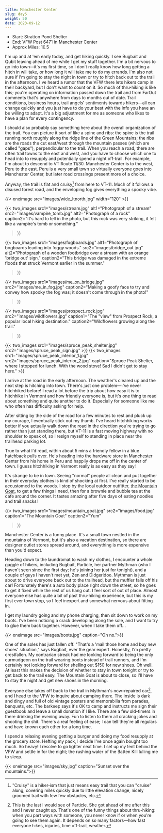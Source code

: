 ```yaml
---
title: Manchester Center
slug: day5
weight: 50
date: 2023-09-12
---
```


- Start: Stratton Pond Shelter
- End: VFW Post 6471 in Manchester Center
- Approx Miles: 10.5

I'm up and at 'em early today, and get hiking quickly. I see Bugbait and Qubit leaving ahead of me while I get my stuff together. I'm a bit nervous to go into town—it's my first time, so I don't really know how long getting a hitch in will take, or how long it will take me to do my errands. I'm also not sure if I'm going to stay the night in town or try to hitch back out to the trail in the afternoon. I've heard a rumor that the VFW there lets hikers camp in their backyard, but I don't want to count on it. So much of thru-hiking is like this; you're operating on information passed down the trail and from FarOut comments that's anywhere from days to months out of date. Trail conditions, business hours, trail angels' sentiments towards hikers—all can change quickly and you just have to do your best with the info you have an be willing to adapt. It's a big adjustment for me as someone who likes to have a plan for every contingency.

I should also probably say something here about the overall organization of the trail. You can picture it sort of like a spine and ribs: the spine is the trail running north roughly along the ridge line of the Green Mountains; the ribs are the roads the cut east/west through the mountain passes (which are called "gaps"), perpendicular to the trail. When you reach a road, there are often trail towns to the east and west, and you have to choose which one to head into to resupply and potentially spend a night off-trail. For example, I'm about to descend to VT Route 11/30. Manchester Center is to the west, Peru to the east. Peru is a very small town so virtually everyone goes into Manchester Center, but later road crossings present more of a choice.

<!-- TODO maybe make graphic showing trail organization -->

Anyway, the trail is flat and cruisy[^1] from here to VT-11. Much of it follows a disused forest road, and the enveloping fog gives everything a spooky vibe.

{{< oneimage src="images/wide_ltnorth.jpg" width="120" >}}

{{< two_images
      src1="images/stream.jpg" alt1="Photograph of a stream"
      src2="images/vampire_tomb.jpg" alt2="Photograph of a rock"
      caption2="It's hard to tell in the photo, but this rock was very striking, it felt like a vampire's tomb or something."
>}}

{{< two_images
      src1="images/fogboards.jpg" alt1="Photograph of bogboards leading into foggy woods."
      src2="images/bridge_out.jpg" alt2="Photograph of a wooden footbridge over a stream with an orange 'bridge out' sign."
      caption2="This bridge was damaged in the extreme floods that struck Vermont earlier in the summer."
>}}

{{< two_images
      src1="images/me_on_bridge.jpg" src2="images/me_in_fog.jpg"
      caption2="Making a goofy face to try and convey how spooky the fog was; it doesn't come through in the photo!"
>}}

{{< two_images
      src1="images/prospect_rock.jpg" src2="images/wildflowers.jpg"
      caption1="The \"view\" from Prospect Rock, a popular local hiking destination."
      caption2="Wildflowers growing along the trail."
>}}

{{< two_images src1="images/spruce_peak_shelter.jpg" src2="images/spruce_peak_sign.jpg" >}}
{{< two_images src1="images/spruce_peak_interior_1.jpg" src2="images/spruce_peak_interior_2.jpg" caption="Spruce Peak Shelter, where I stopped for lunch. With the wood stove! Sad I didn't get to stay here." >}}

I arrive at the road in the early afternoon. The weather's cleared up and the next step is hitching into town. There's just one problem—I've never hitchhiked before! I read a lot before the trip about how easy it is to hitchhike in Vermont and how friendly everyone is, but it's one thing to read about something and quite another to do it. Especially for someone like me who often has difficulty asking for help.

After sitting by the side of the road for a few minutes to rest and pluck up my courage, I eventually stick out my thumb. I've heard hitchhiking works better if you actually walk down the road in the direction you're trying to go rather than just standing there, but VT-11 is a fast moving highway with no shoulder to speak of, so I resign myself to standing in place near the trailhead parking lot.

True to what I'd read, within about 5 mins a friendly fellow in a blue hatchback pulls over. He's heading into the hardware store in Manchester Center from his home in Peru and happily drops me off in the center of town. I guess hitchhiking in Vermont really is as easy as they say!

It's strange to be in town. Seeing "normal" people all clean and put together in their everyday clothes is kind of shocking at first. I've really started to be accustomed to the woods. I stop by the local outdoor outfitter, [the Mountain Goat](https://www.mountaingoat.com/), to get a few things I need, then for a brownie and bubble tea at the cafe around the corner. It tastes amazing after five days of eating noodles and trail snacks!

{{< two_images src1="images/mountain_goat.jpg" src2="images/food.jpg"
      caption1="The Mountain Goat"
      caption2="Yum"
>}}

Manchester Center is a funny place. It's a small town nestled in the mountains of Vermont, but it's also a vacation destination, so there are designer outlet stores spread around, and everything is more expensive than you'd expect.

Heading down to the laundromat to wash my clothes, I encounter a whole gaggle of hikers, including Bugbait, Particle, her partner Mythman (who I haven't seen since the first day; he's joining her just for tonight), and a couple of guys I haven't met yet, Zen and Didgeridoo. Mythman is just about to drive everyone back out to the trailhead, but the muffler falls off his car! Fortunately there's a auto body place right down the street, so he goes to get it fixed while the rest of us hang out. I feel sort of out of place. Almost everyone else has quite a bit of past thru-hiking experience, but this is my first ever town stop, so I feel inexpert and somewhat nervous about fitting in.

I get my laundry going and my phone charging, then sit down to work on my boots. I've been noticing a crack developing along the sole, and I want to try to glue them back together. However, when I take them off...

{{< oneimage src="images/boots.jpg" caption="Oh no.">}}

One of the soles has just fallen off. "That's a 'mail those home and buy new shoes' situation," says Bugbait, ever the gear expert. Honestly, I'm pretty crestfallen. My contrarian streak had me looking forward to being the only curmudgeon on the trail wearing boots instead of trail runners, and I'm certainly not looking forward for shelling out $150 for new shoes. Oh well. At least this makes the decision of whether to stay in town tonight or try to get back to the trail easy. The Mountain Goat is about to close, so I'll have to stay the night and get new shoes in the morning.

Everyone else takes off back to the trail in Mythman's now-repaired car[^2], and I head to the VFW to inquire about camping there. The inside is dark and dingy and full of old vintage posters and memorabilia from parades, banquets, etc. The barkeep says it's OK to camp and instructs me sign their guestbook and leave a small donation if I like. There are a few old-timers in there drinking the evening away. Fun to listen to them all cracking jokes and shooting the shit. There's a real feeling of ease; I can tell they're all regulars and have known each other for a long time.

I spend a relaxing evening getting a burger and doing my food resupply at the grocery store. Hefting my pack, I decide I've once again bought too much. So heavy! I resolve to go lighter next time. I set up my tent behind the VFW and settle in for the night; the rushing water of the Batten Kill lulling me to sleep.

{{< oneimage src="images/sky.jpg" caption="Sunset over the mountains.">}}


[^1]: "Cruisy" is a hiker-ism that just means easy trail that you can "cruise" along, covering miles quickly due to little elevation change, nicely groomed trail with few few obstacles, etc.
[^2]: This is the last I would see of Particle. She got ahead of me after this and I never caught up. That's one of the funny things about thru-hiking: when you part ways with someone, you never know if or when you're going to see them again. It depends on so many factors—how fast everyone hikes, injuries, time off-trail, weather.
